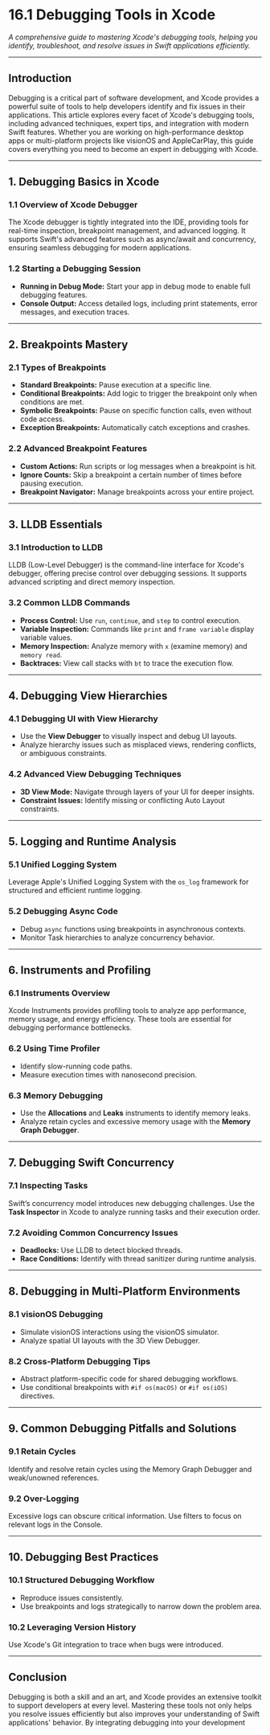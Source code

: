 # 16.1 Debugging Tools in Xcode

_A comprehensive guide to mastering Xcode's debugging tools, helping you identify, troubleshoot, and resolve issues in Swift applications efficiently._

---

## Introduction

Debugging is a critical part of software development, and Xcode provides a powerful suite of tools to help developers identify and fix issues in their applications. This article explores every facet of Xcode's debugging tools, including advanced techniques, expert tips, and integration with modern Swift features. Whether you are working on high-performance desktop apps or multi-platform projects like visionOS and AppleCarPlay, this guide covers everything you need to become an expert in debugging with Xcode.

---

## 1. Debugging Basics in Xcode

### 1.1 Overview of Xcode Debugger
The Xcode debugger is tightly integrated into the IDE, providing tools for real-time inspection, breakpoint management, and advanced logging. It supports Swift's advanced features such as async/await and concurrency, ensuring seamless debugging for modern applications.

### 1.2 Starting a Debugging Session
- **Running in Debug Mode:** Start your app in debug mode to enable full debugging features.
- **Console Output:** Access detailed logs, including print statements, error messages, and execution traces.

---

## 2. Breakpoints Mastery

### 2.1 Types of Breakpoints
- **Standard Breakpoints:** Pause execution at a specific line.
- **Conditional Breakpoints:** Add logic to trigger the breakpoint only when conditions are met.
- **Symbolic Breakpoints:** Pause on specific function calls, even without code access.
- **Exception Breakpoints:** Automatically catch exceptions and crashes.

### 2.2 Advanced Breakpoint Features
- **Custom Actions:** Run scripts or log messages when a breakpoint is hit.
- **Ignore Counts:** Skip a breakpoint a certain number of times before pausing execution.
- **Breakpoint Navigator:** Manage breakpoints across your entire project.

---

## 3. LLDB Essentials

### 3.1 Introduction to LLDB
LLDB (Low-Level Debugger) is the command-line interface for Xcode's debugger, offering precise control over debugging sessions. It supports advanced scripting and direct memory inspection.

### 3.2 Common LLDB Commands
- **Process Control:** Use `run`, `continue`, and `step` to control execution.
- **Variable Inspection:** Commands like `print` and `frame variable` display variable values.
- **Memory Inspection:** Analyze memory with `x` (examine memory) and `memory read`.
- **Backtraces:** View call stacks with `bt` to trace the execution flow.

---

## 4. Debugging View Hierarchies

### 4.1 Debugging UI with View Hierarchy
- Use the **View Debugger** to visually inspect and debug UI layouts.
- Analyze hierarchy issues such as misplaced views, rendering conflicts, or ambiguous constraints.

### 4.2 Advanced View Debugging Techniques
- **3D View Mode:** Navigate through layers of your UI for deeper insights.
- **Constraint Issues:** Identify missing or conflicting Auto Layout constraints.

---

## 5. Logging and Runtime Analysis

### 5.1 Unified Logging System
Leverage Apple's Unified Logging System with the `os_log` framework for structured and efficient runtime logging.

### 5.2 Debugging Async Code
- Debug `async` functions using breakpoints in asynchronous contexts.
- Monitor Task hierarchies to analyze concurrency behavior.

---

## 6. Instruments and Profiling

### 6.1 Instruments Overview
Xcode Instruments provides profiling tools to analyze app performance, memory usage, and energy efficiency. These tools are essential for debugging performance bottlenecks.

### 6.2 Using Time Profiler
- Identify slow-running code paths.
- Measure execution times with nanosecond precision.

### 6.3 Memory Debugging
- Use the **Allocations** and **Leaks** instruments to identify memory leaks.
- Analyze retain cycles and excessive memory usage with the **Memory Graph Debugger**.

---

## 7. Debugging Swift Concurrency

### 7.1 Inspecting Tasks
Swift’s concurrency model introduces new debugging challenges. Use the **Task Inspector** in Xcode to analyze running tasks and their execution order.

### 7.2 Avoiding Common Concurrency Issues
- **Deadlocks:** Use LLDB to detect blocked threads.
- **Race Conditions:** Identify with thread sanitizer during runtime analysis.

---

## 8. Debugging in Multi-Platform Environments

### 8.1 visionOS Debugging
- Simulate visionOS interactions using the visionOS simulator.
- Analyze spatial UI layouts with the 3D View Debugger.

### 8.2 Cross-Platform Debugging Tips
- Abstract platform-specific code for shared debugging workflows.
- Use conditional breakpoints with `#if os(macOS)` or `#if os(iOS)` directives.

---

## 9. Common Debugging Pitfalls and Solutions

### 9.1 Retain Cycles
Identify and resolve retain cycles using the Memory Graph Debugger and weak/unowned references.

### 9.2 Over-Logging
Excessive logs can obscure critical information. Use filters to focus on relevant logs in the Console.

---

## 10. Debugging Best Practices

### 10.1 Structured Debugging Workflow
- Reproduce issues consistently.
- Use breakpoints and logs strategically to narrow down the problem area.

### 10.2 Leveraging Version History
Use Xcode's Git integration to trace when bugs were introduced.

---

## Conclusion

Debugging is both a skill and an art, and Xcode provides an extensive toolkit to support developers at every level. Mastering these tools not only helps you resolve issues efficiently but also improves your understanding of Swift applications' behavior. By integrating debugging into your development

